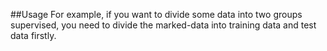 ##Usage
For example, if you want to divide some data into two groups supervised, you need to divide the marked-data into training data and test data firstly.

